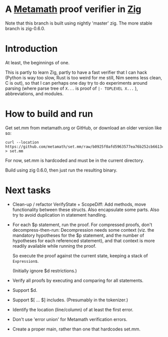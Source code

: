 # A [Metamath](http://metamath.org) proof verifier in [Zig](https://ziglang.org/)

Note that this branch is built using nightly 'master' zig.
The more stable branch is zig-0.6.0.

# Introduction

At least, the beginnings of one.

This is partly to learn Zig,
partly to have a fast verifier that I can hack
(Python is way too slow, Rust is too weird for me still, Nim seems less clean, C is out),
so that I can perhaps one day try to do experiments around
parsing (where parse tree of ` X... ` is proof of ` |- TOPLEVEL X... ` ),
abbreviations,
and modules.

# How to build and run

Get set.mm from metamath.org or GitHub, or download an older version like so:
```
curl --location https://github.com/metamath/set.mm/raw/b0925f0afd5963577ea76b252cb6613c885b393d/set.mm > set.mm
```

For now, set.mm is hardcoded and must be in the current directory.

Build using zig 0.6.0, then just run the resulting binary.

# Next tasks

- Clean-up / refactor VerifyState + ScopeDiff:
  Add methods, move functionality between these structs.
  Also encapsulate some parts.
  Also try to avoid duplication in statement handling.

- For each $p statement, run the proof.
  For compressed proofs, don't decompress-then-run:
  Decompression needs some context
  (viz. the mandatory hypotheses for the $p statement,
  and the number of hypotheses for each referenced statement),
  and that context is more readily available while running the proof.

  So execute the proof against the current state,
  keeping a stack of `Expression`s.

  (Initially ignore $d restrictions.)

- Verify all proofs by executing and comparing for all statements.

- Support $d.

- Support $[ ... $] includes.  (Presumably in the tokenizer.)

- Identify the location (line/column) of at least the first error.

- Don't use 'error union' for Metamath verification errors.

- Create a proper main, rather than one that hardcodes set.mm.

